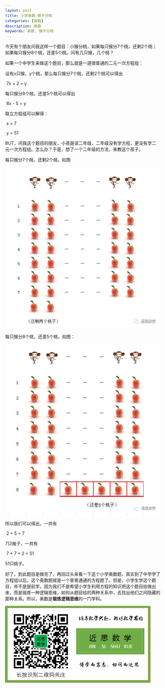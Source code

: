```yaml
---
layout: post
title: 小学奥数-猴子分桃
categories: [奥数]
description: 奥数
keywords: 奥数, 猴子分桃
---
```


今天有个朋友问我这样一个题目：小猴分桃，如果每只猴分7个桃，还剩2个桃；如果每只猴分8个桃，还差5个桃。问有几只猴，几个桃？

如果一个中学生来做这个题目，那么就是一道很普通的二元一次方程组：

设有x只猴，y个桃，那么每只猴分7个桃，还剩2个桃可以得出

​                    7x + 2 = y

每只猴分8个桃，还差5个桃可以得出

​                    8x - 5 = y

联立方程组可以解得：

​                    x = 7

​                    y = 51

BUT，问我这个题目的朋友，小孩是读二年级，二年级没有学方程，更没有学二元一次方程组。怎么办？于是，想了一个二年级的方法，来教这个孩子。

每只猴分7个桃，还剩2个桃，如图

![hzft1](/images/posts/hzft1.jpg)

每只猴分8个桃，还差5个桃，如图：

![hzft1](/images/posts/hzft2.jpg)

所以我们可以得出，一共有

​                    2 + 5 = 7 

7只猴子，一共有

​                    7 * 7 + 2 = 51 

51只桃子。

好了，到此题目是做完了，再回过头来看一下这个小学奥数题，其实到了中学学了方程组以后，这个奥数题就是一个普普通通的方程题了。但是，小学生学这个题目，并不是提前学，因为我们不是希望小学生利用方程的知识把这个题目给做出来，而是锻炼一种逻辑思维，如何从题目给的两种关系中，去找出他们之间隐藏的那种关系。所以，奥数是**锻炼逻辑思维**的一门学科。

![qrcode](/images/about/jssx.png)